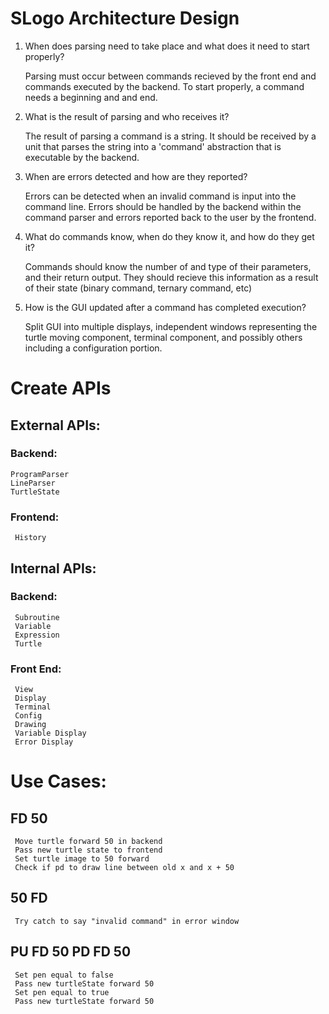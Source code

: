 # SLogo Architecture Design
1. When does parsing need to take place and what does it need to start properly? 
    
    Parsing must occur between commands recieved by the front end and commands executed by the backend. To start properly, a command needs a beginning and and end.

2. What is the result of parsing and who receives it?
    
    The result of parsing a command is a string. It should be received by a unit that parses the string into a 'command' abstraction that is executable by the backend.


3. When are errors detected and how are they reported?
    
    Errors can be detected when an invalid command is input into the command line.
    Errors should be handled by the backend within the command parser and errors reported back to the user by the frontend.


4. What do commands know, when do they know it, and how do they get it?

    Commands should know the number of and type of their parameters, and their return output. They should recieve this information as a result of their state (binary command, ternary command, etc)

5. How is the GUI updated after a command has completed execution?
    
    Split GUI into multiple displays, independent windows representing the turtle moving component, terminal component, and possibly others including a configuration portion.
    

# Create APIs
## External APIs: 
### Backend:
    ProgramParser
    LineParser
    TurtleState
### Frontend:
     History
    

## Internal APIs:
### Backend:
     Subroutine 
     Variable
     Expression
     Turtle

### Front End:
     View
     Display 
     Terminal
     Config
     Drawing
     Variable Display
     Error Display

# Use Cases:
## FD 50
     Move turtle forward 50 in backend
     Pass new turtle state to frontend
     Set turtle image to 50 forward
     Check if pd to draw line between old x and x + 50
     
## 50 FD
     Try catch to say "invalid command" in error window
     
## PU FD 50 PD FD 50
     Set pen equal to false
     Pass new turtleState forward 50
     Set pen equal to true
     Pass new turtleState forward 50

     